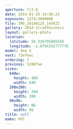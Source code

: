 ```yaml
---
aperture: f/2.0
date: 2014-01-25 14:56:23
exposure: 1274/1000000
file: IMG_20140125_145622
gallery: 2014-strathkinness
layout: gallery-photo
location:
  latitude: 56.336795805556
  longitude: -2.8794352777778
model: One S
next: 73efeac
ordering: 7
previous: 5280fae
sizes:
  640w:
    height: 480
    width: 640
  200x200:
    height: 200
    width: 200
  96x96:
    height: 96
    width: 96
title: null
make: HTC
---
```

